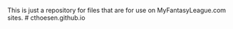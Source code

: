 This is just a repository for files that are for use on MyFantasyLeague.com sites. # cthoesen.github.io
